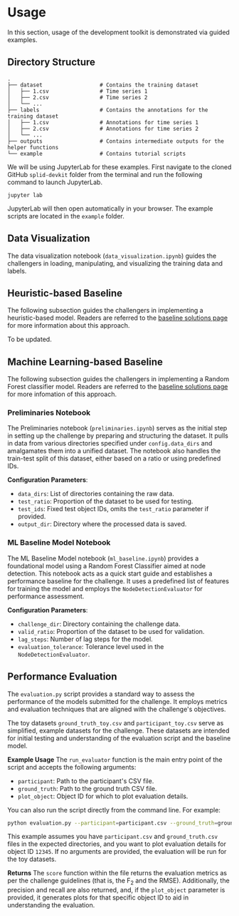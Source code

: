 # Usage
In this section, usage of the development toolkit is demonstrated via guided examples.

## Directory Structure
```
.
├── dataset                  # Contains the training dataset
│   ├── 1.csv                # Time series 1
│   ├── 2.csv                # Time series 2
│   └── ...                                     
├── labels                   # Contains the annotations for the training dataset
│   ├── 1.csv                # Annotations for time series 1
│   ├── 2.csv                # Annotations for time series 2
│   └── ...
├── outputs                  # Contains intermediate outputs for the helper functions 
└── example                  # Contains tutorial scripts

```
We will be using JupyterLab for these examples. First navigate to the cloned GitHub `splid-devkit` folder from the terminal and run the following command to launch JupyterLab.
```
jupyter lab
```
JupyterLab will then open automatically in your browser. The example scripts are located in the `example` folder.

## Data Visualization
The data visualization notebook (`data_visualization.ipynb`) guides the challengers in loading, manipulating, and visualizing the training data and labels.

## Heuristic-based Baseline
The following subsection guides the challengers in implementing a heuristic-based model. Readers are referred to the [baseline solutions page](https://splid-devkit.readthedocs.io/en/latest/baseline.html#heuristic-based-approach) for more information about this approach.

To be updated.

## Machine Learning-based Baseline
The following subsection guides the challengers in implementing a Random Forest classifier model. Readers are referred to the [baseline solutions page](https://splid-devkit.readthedocs.io/en/latest/baseline.html#machine-learning-based-approach) for more infomation of this approach.

### Preliminaries Notebook
The Preliminaries notebook (`preliminaries.ipynb`) serves as the initial step in setting up the challenge by preparing and structuring the dataset. It pulls in data from various directories specified under `config.data_dirs` and amalgamates them into a unified dataset. The notebook also handles the train-test split of this dataset, either based on a ratio or using predefined IDs.

**Configuration Parameters**:  
- `data_dirs`: List of directories containing the raw data.
- `test_ratio`: Proportion of the dataset to be used for testing.
- `test_ids`: Fixed test object IDs, omits the `test_ratio` parameter if provided.
- `output_dir`: Directory where the processed data is saved.

### ML Baseline Model Notebook  
The ML Baseline Model notebook (`ml_baseline.ipynb`) provides a foundational model using a Random Forest Classifier aimed at node detection. This notebook acts as a quick start guide and establishes a performance baseline for the challenge. It uses a predefined list of features for training the model and employs the `NodeDetectionEvaluator` for performance assessment.

**Configuration Parameters**:  
- `challenge_dir`: Directory containing the challenge data.
- `valid_ratio`: Proportion of the dataset to be used for validation.
- `lag_steps`: Number of lag steps for the model.
- `evaluation_tolerance`: Tolerance level used in the `NodeDetectionEvaluator`.

## Performance Evaluation
The `evaluation.py` script provides a standard way to assess the performance of the models submitted for the challenge. It employs metrics and evaluation techniques that are aligned with the challenge's objectives.

The toy datasets `ground_truth_toy.csv` and `participant_toy.csv` serve as simplified, example datasets for the challenge. These datasets are intended for initial testing and understanding of the evaluation script and the baseline model.

**Example Usage**
The `run_evaluator` function is the main entry point of the script and accepts the following arguments:

- `participant`: Path to the participant's CSV file.
- `ground_truth`: Path to the ground truth CSV file.
- `plot_object`: Object ID for which to plot evaluation details.

You can also run the script directly from the command line. For example:
```bash
python evaluation.py --participant=participant.csv --ground_truth=ground_truth.csv --plot_object=12345
```
This example assumes you have `participant.csv` and `ground_truth.csv` files in the expected directories, and you want to plot evaluation details for object ID `12345`. If no arguments are provided, the evaluation will be run for the toy datasets.

**Returns**
The `score` function within the file returns the evaluation metrics as per the challenge guidelines (that is, the F<sub>2</sub> and the RMSE). Additionally, the precision and recall are also returned, and, if the `plot_object` parameter is provided, it generates plots for that specific object ID to aid in understanding the evaluation.
